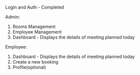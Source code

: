 Login and Auth - Completed

Admin:
1. Rooms Management
2. Employee Management
3. Dashboard - Displays the details of meeting planned today

Employee:
1. Dashboard - Displays the details of meeting planned today
2. Create a new booking
3. Profile(optional)